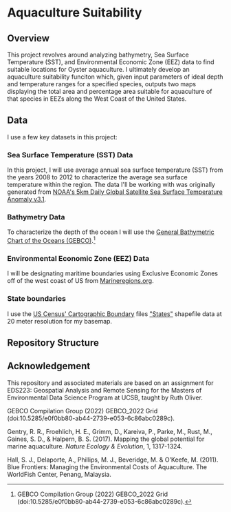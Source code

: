 # Aquaculture Suitability


## Overview
This project revolves around analyzing bathymetry, Sea Surface Temperature (SST), and Environmental Economic Zone (EEZ) data to find suitable locations for Oyster aquaculture. I ultimately develop an aquaculture suitability funciton which, given input parameters of ideal depth and temperature ranges for a specified species, outputs two maps displaying the total area and percentage area suitable for aquaculture of that species in EEZs along the West Coast of the United States. 



## Data

I use a few key datasets in this project:

### Sea Surface Temperature (SST) Data
In this project, I will use average annual sea surface temperature (SST) from the years 2008 to 2012 to characterize the average sea surface temperature within the region. The data I'll be working with was originally generated from [NOAA's 5km Daily Global Satellite Sea Surface Temperature Anomaly v3.1](https://coralreefwatch.noaa.gov/product/5km/index_5km_ssta.php).

### Bathymetry Data

To characterize the depth of the ocean I will use the [General Bathymetric Chart of the Oceans (GEBCO)](https://www.gebco.net/data_and_products/gridded_bathymetry_data/#area).[^gebco]

### Environmental Economic Zone (EEZ) Data

I will be designating maritime boundaries using Exclusive Economic Zones off of the west coast of US from [Marineregions.org](https://www.marineregions.org/eez.php).

### State boundaries

I use the [US Census' Cartographic Boundary](https://www.census.gov/geographies/mapping-files/time-series/geo/carto-boundary-file.html) files ["States"](https://www2.census.gov/geo/tiger/GENZ2018/shp/cb_2018_us_state_20m.zip) shapefile data at 20 meter resolution for my basemap.  

## Repository Structure


## Acknowledgement

This repository and associated materials are based on an assignment for EDS223: Geospatial Analysis and Remote Sensing for the Masters of Environmental Data Science Program at UCSB, taught by Ruth Oliver.


GEBCO Compilation Group (2022) GEBCO_2022 Grid (doi:10.5285/e0f0bb80-ab44-2739-e053-6c86abc0289c).

Gentry, R. R., Froehlich, H. E., Grimm, D., Kareiva, P., Parke, M., Rust, M., Gaines, S. D., & Halpern, B. S. (2017). Mapping the global potential for marine aquaculture. *Nature Ecology & Evolution*, 1, 1317-1324.

Hall, S. J., Delaporte, A., Phillips, M. J., Beveridge, M. & O’Keefe, M. (2011). Blue Frontiers: Managing the Environmental Costs of Aquaculture. The WorldFish Center, Penang, Malaysia. 



[^hall]:Hall, S. J., Delaporte, A., Phillips, M. J., Beveridge, M. & O’Keefe, M. Blue Frontiers: Managing the Environmental Costs of Aquaculture (The WorldFish Center, Penang, Malaysia, 2011). 

[^gentry]:Gentry, R. R., Froehlich, H. E., Grimm, D., Kareiva, P., Parke, M., Rust, M., Gaines, S. D., & Halpern, B. S. Mapping the global potential for marine aquaculture. *Nature Ecology & Evolution*, 1, 1317-1324 (2017).

[^gebco]:GEBCO Compilation Group (2022) GEBCO_2022 Grid (doi:10.5285/e0f0bb80-ab44-2739-e053-6c86abc0289c).